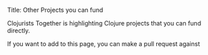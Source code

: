 Title: Other Projects you can fund

Clojurists Together is highlighting Clojure projects that you can fund directly.

If you want to add to this page, you can make a pull request against
